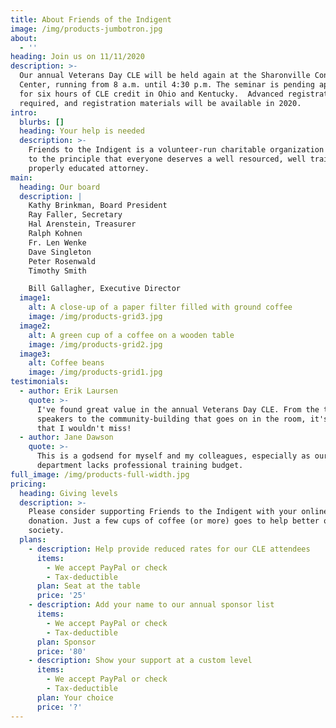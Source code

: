 ```yaml
---
title: About Friends of the Indigent
image: /img/products-jumbotron.jpg
about:
  - ''
heading: Join us on 11/11/2020
description: >-
  Our annual Veterans Day CLE will be held again at the Sharonville Convention
  Center, running from 8 a.m. until 4:30 p.m. The seminar is pending approval
  for six hours of CLE credit in Ohio and Kentucky.  Advanced registration is
  required, and registration materials will be available in 2020.
intro:
  blurbs: []
  heading: Your help is needed
  description: >-
    Friends to the Indigent is a volunteer-run charitable organization committed
    to the principle that everyone deserves a well resourced, well trained and
    properly educated attorney.
main:
  heading: Our board
  description: |
    Kathy Brinkman, Board President
    Ray Faller, Secretary
    Hal Arenstein, Treasurer
    Ralph Kohnen 
    Fr. Len Wenke
    Dave Singleton
    Peter Rosenwald
    Timothy Smith

    Bill Gallagher, Executive Director
  image1:
    alt: A close-up of a paper filter filled with ground coffee
    image: /img/products-grid3.jpg
  image2:
    alt: A green cup of a coffee on a wooden table
    image: /img/products-grid2.jpg
  image3:
    alt: Coffee beans
    image: /img/products-grid1.jpg
testimonials:
  - author: Erik Laursen
    quote: >-
      I've found great value in the annual Veterans Day CLE. From the top-notch
      speakers to the community-building that goes on in the room, it's an event
      that I wouldn't miss!
  - author: Jane Dawson
    quote: >-
      This is a godsend for myself and my colleagues, especially as our
      department lacks professional training budget.
full_image: /img/products-full-width.jpg
pricing:
  heading: Giving levels
  description: >-
    Please consider supporting Friends to the Indigent with your online
    donation. Just a few cups of coffee (or more) goes to help better our
    society.
  plans:
    - description: Help provide reduced rates for our CLE attendees
      items:
        - We accept PayPal or check
        - Tax-deductible
      plan: Seat at the table
      price: '25'
    - description: Add your name to our annual sponsor list
      items:
        - We accept PayPal or check
        - Tax-deductible
      plan: Sponsor
      price: '80'
    - description: Show your support at a custom level
      items:
        - We accept PayPal or check
        - Tax-deductible
      plan: Your choice
      price: '?'
---
```


